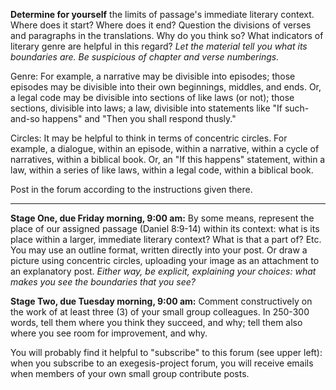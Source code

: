**Determine for yourself** the limits of passage's immediate literary context. Where does it start? Where does it end? Question the divisions of verses and paragraphs in the translations. Why do you think so? What indicators of literary genre are helpful in this regard? *Let the material tell you what its boundaries are. Be suspicious of chapter and verse numberings.*

Genre: For example, a narrative may be divisible into episodes; those episodes may be divisible into their own beginnings, middles, and ends. Or, a legal code may be divisible into sections of like laws (or not); those sections, divisible into laws; a law, divisible into statements like "If such-and-so happens" and "Then you shall respond thusly."

Circles: It may be helpful to think in terms of concentric circles. For example, a dialogue, within an episode, within a narrative, within a cycle of narratives, within a biblical book. Or, an "If this happens" statement, within a law, within a series of like laws, within a legal code, within a biblical book. 

Post in the forum according to the instructions given there.

* * *

**Stage One, due Friday morning, 9:00 am:** By some means, represent the place of our assigned passage (Daniel 8:9-14) within its context: what is its place within a larger, immediate literary context? What is that a part of? Etc. You may use an outline format, written directly into your post. Or draw a picture using concentric circles, uploading your image as an attachment to an explanatory post. *Either way, be explicit, explaining your choices: what makes you see the boundaries that you see?*

**Stage Two, due Tuesday morning, 9:00 am:** Comment constructively on the work of at least three (3) of your small group colleagues. In 250-300 words, tell them where you think they succeed, and why; tell them also where you see room for improvement, and why.

You will probably find it helpful to "subscribe" to this forum (see upper left): when you subscribe to an exegesis-project forum, you will receive emails when members of your own small group contribute posts.
